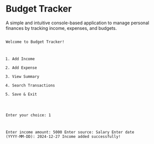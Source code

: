 <!DOCTYPE html>
<html lang="en">
<head>
    <meta charset="UTF-8">
    <meta name="viewport" content="width=device-width, initial-scale=1.0">
    <title>Budget Tracker</title>
</head>
<body>
    <h1>Budget Tracker</h1>
    <p>A simple and intuitive console-based application to manage personal finances by tracking income, expenses, and budgets.</p>


<code>
Welcome to Budget Tracker!

1. Add Income
2. Add Expense
3. View Summary
4. Search Transactions
5. Save & Exit

Enter your choice: 1

Enter income amount: 5000
Enter source: Salary
Enter date (YYYY-MM-DD): 2024-12-27
Income added successfully!
</code>
    </pre>
    </ul>
</body>
</html>
